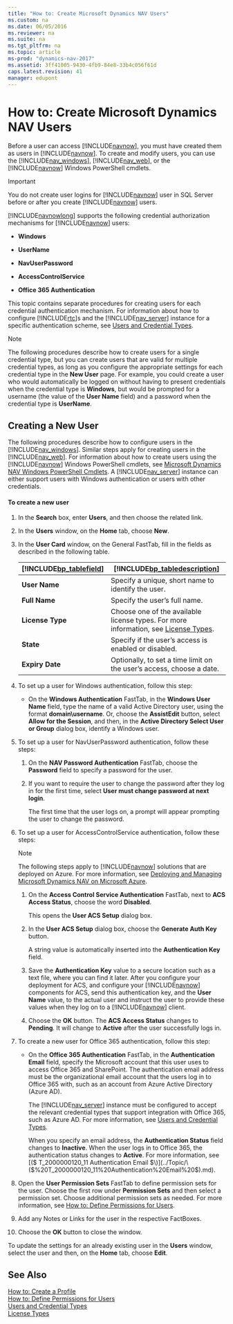 ```yaml
---
title: "How to: Create Microsoft Dynamics NAV Users"
ms.custom: na
ms.date: 06/05/2016
ms.reviewer: na
ms.suite: na
ms.tgt_pltfrm: na
ms.topic: article
ms-prod: "dynamics-nav-2017"
ms.assetid: 3ff41005-9430-4fb9-84e8-33b4c056f61d
caps.latest.revision: 41
manager: edupont
---
```

# How to: Create Microsoft Dynamics NAV Users
Before a user can access [!INCLUDE[navnow](includes/navnow_md.md)], you must have created them as users in [!INCLUDE[navnow](includes/navnow_md.md)]. To create and modify users, you can use the [!INCLUDE[nav_windows](includes/nav_windows_md.md)], [!INCLUDE[nav_web](includes/nav_web_md.md)], or the [!INCLUDE[navnow](includes/navnow_md.md)] Windows PowerShell cmdlets.  
  
> [!IMPORTANT]  
>  You do not create user logins for [!INCLUDE[navnow](includes/navnow_md.md)] user in SQL Server before or after you create [!INCLUDE[navnow](includes/navnow_md.md)] users.  
  
 [!INCLUDE[navnowlong](includes/navnowlong_md.md)] supports the following credential authorization mechanisms for [!INCLUDE[navnow](includes/navnow_md.md)] users:  
  
-   **Windows**  
  
-   **UserName**  
  
-   **NavUserPassword**  
  
-   **AccessControlService**  
  
-   **Office 365 Authentication**  
  
 This topic contains separate procedures for creating users for each credential authentication mechanism. For information about how to configure [!INCLUDE[rtc](includes/rtc_md.md)]s and the [!INCLUDE[nav_server](includes/nav_server_md.md)] instance for a specific authentication scheme, see [Users and Credential Types](Users-and-Credential-Types.md).  
  
> [!NOTE]  
>  The following procedures describe how to create users for a single credential type, but you can create users that are valid for multiple credential types, as long as you configure the appropriate settings for each credential type in the **New User** page. For example, you could create a user who would automatically be logged on without having to present credentials when the credential type is **Windows**, but would be prompted for a username \(the value of the **User Name** field\) and a password when the credential type is **UserName**.  
  
## Creating a New User  
 The following procedures describe how to configure users in the [!INCLUDE[nav_windows](includes/nav_windows_md.md)]. Similar steps apply for creating users in the [!INCLUDE[nav_web](includes/nav_web_md.md)]. For information about how to create users using the [!INCLUDE[navnow](includes/navnow_md.md)] Windows PowerShell cmdlets, see [Microsoft Dynamics NAV Windows PowerShell Cmdlets](Microsoft-Dynamics-NAV-Windows-PowerShell-Cmdlets.md). A [!INCLUDE[nav_server](includes/nav_server_md.md)] instance can either support users with Windows authentication or users with other credentials.  
  
#### To create a new user  
  
1.  In the **Search** box, enter **Users**, and then choose the related link.  
  
2.  In the **Users** window, on the  **Home** tab, choose **New**.  
  
3.  In the **User Card** window, on the General FastTab, fill in the fields as described in the following table.  
  
    |[!INCLUDE[bp_tablefield](includes/bp_tablefield_md.md)]|[!INCLUDE[bp_tabledescription](includes/bp_tabledescription_md.md)]|  
    |---------------------------------|---------------------------------------|  
    |**User Name**|Specify a unique, short name to identify the user.|  
    |**Full Name**|Specify the user’s full name.|  
    |**License Type**|Choose one of the available license types. For more information, see [License Types](License-Types.md).|  
    |**State**|Specify if the user’s access is enabled or disabled.|  
    |**Expiry Date**|Optionally, to set a time limit on the user’s access, choose a date.|  
  
4.  To set up a user for Windows authentication, follow this step:  
  
    -   On the **Windows Authentication** FastTab, in the **Windows User Name** field, type the name of a valid Active Directory user, using the format **domain\\username**. Or, choose the **AssistEdit** button, select **Allow for the Session**, and then, in the **Active Directory Select User or Group** dialog box, identify a Windows user.  
  
5.  To set up a user for NavUserPassword authentication, follow these steps:  
  
    1.  On the **NAV Password Authentication** FastTab, choose the **Password** field to specify a password for the user.  
  
    2.  If you want to require the user to change the password after they log in for the first time, select **User must change password at next login**.  
  
         The first time that the user logs on, a prompt will appear prompting the user to change the password.  
  
6.  To set up a user for AccessControlService authentication, follow these steps:  
  
    > [!NOTE]  
    >  The following steps apply to [!INCLUDE[navnow](includes/navnow_md.md)] solutions that are deployed on Azure. For more information, see [Deploying and Managing Microsoft Dynamics NAV on Microsoft Azure](Deploying-and-Managing-Microsoft-Dynamics-NAV-on-Microsoft-Azure.md).  
  
    1.  On the **Access Control Service Authentication** FastTab, next to **ACS Access Status**, choose the word **Disabled**.  
  
         This opens the **User ACS Setup** dialog box.  
  
    2.  In the **User ACS Setup** dialog box, choose the **Generate Auth Key** button.  
  
         A string value is automatically inserted into the **Authentication Key** field.  
  
    3.  Save the **Authentication Key** value to a secure location such as a text file, where you can find it later. After you configure your deployment for ACS, and configure your [!INCLUDE[navnow](includes/navnow_md.md)] components for ACS, send this authentication key, and the **User Name** value, to the actual user and instruct the user to provide these values when they log on to a [!INCLUDE[navnow](includes/navnow_md.md)] client.  
  
    4.  Choose the **OK** button. The **ACS Access Status** changes to **Pending**. It will change to **Active** after the user successfully logs in.  
  
7.  To create a new user for Office 365 authentication, follow this step:  
  
    -   On the **Office 365 Authentication** FastTab, in the **Authentication Email** field, specify the Microsoft account that this user uses to access Office 365 and SharePoint. The authentication email address must be the organizational email account that the users log in to Office 365 with, such as an account from Azure Active Directory \(Azure AD\).  
  
         The [!INCLUDE[nav_server](includes/nav_server_md.md)] instance must be configured to accept the relevant credential types that support integration with Office 365, such as Azure AD. For more information, see [Users and Credential Types](Users-and-Credential-Types.md).  
  
         When you specify an email address, the **Authentication Status** field changes to **Inactive**. When the user logs in to Office 365, the authentication status changes to **Active**. For more information, see [\($ T\_2000000120\_11 Authentication Email $\)](../Topic/\($%20T_2000000120_11%20Authentication%20Email%20$\).md).  
  
8.  Open the **User Permission Sets** FastTab to define permission sets for the user. Choose the first row under **Permission Sets** and then select a permission set. Choose additional permission sets as needed. For more information, see [How to: Define Permissions for Users](../Topic/How%20to:%20Define%20Permissions%20for%20Users.md).  
  
9. Add any Notes or Links for the user in the respective FactBoxes.  
  
10. Choose the **OK** button to close the window.  
  
 To update the settings for an already existing user in the **Users** window, select the user and then, on the **Home** tab, choose **Edit**.  
  
## See Also  
 [How to: Create a Profile](../Topic/How%20to:%20Create%20a%20Profile.md)   
 [How to: Define Permissions for Users](../Topic/How%20to:%20Define%20Permissions%20for%20Users.md)   
 [Users and Credential Types](Users-and-Credential-Types.md)   
 [License Types](License-Types.md)